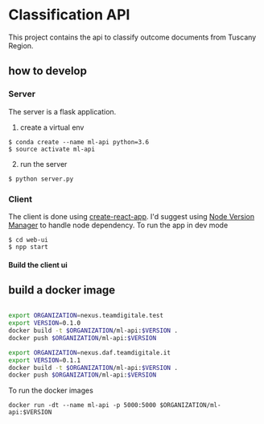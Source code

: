 # Classification API

This project contains the api to classify outcome documents from Tuscany Region.

## how to develop

### Server

The server is a flask application.

1. create a virtual env

```
$ conda create --name ml-api python=3.6
$ source activate ml-api
```

2. run the server

```
$ python server.py
```

### Client

The client is done using [create-react-app](https://github.com/facebook/create-react-app). I'd suggest using [Node Version Manager]() to handle node dependency.
To run the app in dev mode

```
$ cd web-ui
$ npp start
```

#### Build the client ui


## build a docker image

```bash

export ORGANIZATION=nexus.teamdigitale.test
export VERSION=0.1.0
docker build -t $ORGANIZATION/ml-api:$VERSION .
docker push $ORGANIZATION/ml-api:$VERSION

export ORGANIZATION=nexus.daf.teamdigitale.it
export VERSION=0.1.1
docker build -t $ORGANIZATION/ml-api:$VERSION .
docker push $ORGANIZATION/ml-api:$VERSION
```

To run the docker images

```
docker run -dt --name ml-api -p 5000:5000 $ORGANIZATION/ml-api:$VERSION
```
